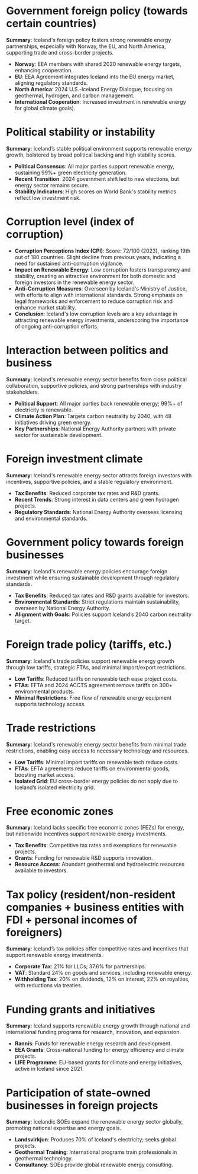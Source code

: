 
# Government foreign policy (towards certain countries)

**Summary**: Iceland's foreign policy fosters strong renewable energy partnerships, especially with Norway, the EU, and North America, supporting trade and cross-border projects.

- **Norway**: EEA members with shared 2020 renewable energy targets, enhancing cooperation.
- **EU**: EEA Agreement integrates Iceland into the EU energy market, aligning regulatory standards.
- **North America**: 2024 U.S.-Iceland Energy Dialogue, focusing on geothermal, hydrogen, and carbon management.
- **International Cooperation**: Increased investment in renewable energy for global climate goals).

# Political stability or instability

**Summary**: Iceland’s stable political environment supports renewable energy growth, bolstered by broad political backing and high stability scores.

- **Political Consensus**: All major parties support renewable energy, sustaining 99%+ green electricity generation.
- **Recent Transition**: 2024 government shift led to new elections, but energy sector remains secure.
- **Stability Indicators**: High scores on World Bank's stability metrics reflect low investment risk.

# Corruption level (index of corruption)

- **Corruption Perceptions Index (CPI)**: Score: 72/100 (2023), ranking 19th out of 180 countries. Slight decline from previous years, indicating a need for sustained anti-corruption vigilance.
- **Impact on Renewable Energy**: Low corruption fosters transparency and stability, creating an attractive environment for both domestic and foreign investors in the renewable energy sector.
- **Anti-Corruption Measures**: Overseen by Iceland's Ministry of Justice, with efforts to align with international standards. Strong emphasis on legal frameworks and enforcement to reduce corruption risk and enhance market stability.
- **Conclusion**: Iceland's low corruption levels are a key advantage in attracting renewable energy investments, underscoring the importance of ongoing anti-corruption efforts.

# Interaction between politics and business

**Summary**: Iceland's renewable energy sector benefits from close political collaboration, supportive policies, and strong partnerships with industry stakeholders.

- **Political Support**: All major parties back renewable energy; 99%+ of electricity is renewable.
- **Climate Action Plan**: Targets carbon neutrality by 2040, with 48 initiatives driving green energy.
- **Key Partnerships**: National Energy Authority partners with private sector for sustainable development.

# Foreign investment climate

**Summary**: Iceland's renewable energy sector attracts foreign investors with incentives, supportive policies, and a stable regulatory environment.

- **Tax Benefits**: Reduced corporate tax rates and R&D grants.
- **Recent Trends**: Strong interest in data centers and green hydrogen projects.
- **Regulatory Standards**: National Energy Authority oversees licensing and environmental standards.

# Government policy towards foreign businesses

**Summary**: Iceland's renewable energy policies encourage foreign investment while ensuring sustainable development through regulatory standards.

- **Tax Benefits**: Reduced tax rates and R&D grants available for investors.
- **Environmental Standards**: Strict regulations maintain sustainability, overseen by National Energy Authority.
- **Alignment with Goals**: Policies support Iceland’s 2040 carbon neutrality target.

# Foreign trade policy (tariffs, etc.)

**Summary**: Iceland's trade policies support renewable energy growth through low tariffs, strategic FTAs, and minimal import/export restrictions.

- **Low Tariffs**: Reduced tariffs on renewable tech ease project costs.
- **FTAs**: EFTA and 2024 ACCTS agreement remove tariffs on 300+ environmental products.
- **Minimal Restrictions**: Free flow of renewable energy equipment supports technology access.

# Trade restrictions

**Summary**: Iceland's renewable energy sector benefits from minimal trade restrictions, enabling easy access to necessary technology and resources.

- **Low Tariffs**: Minimal import tariffs on renewable tech reduce costs.
- **FTAs**: EFTA agreements reduce tariffs on environmental goods, boosting market access.
- **Isolated Grid**: EU cross-border energy policies do not apply due to Iceland’s isolated electricity grid.

# Free economic zones

**Summary**: Iceland lacks specific free economic zones (FEZs) for energy, but nationwide incentives support renewable energy investments.

- **Tax Benefits**: Competitive tax rates and exemptions for renewable projects.
- **Grants**: Funding for renewable R&D supports innovation.
- **Resource Access**: Abundant geothermal and hydroelectric resources available to investors.

# Tax policy (resident/non-resident companies + business entities with FDI + personal incomes of foreigners)

**Summary**: Iceland’s tax policies offer competitive rates and incentives that support renewable energy investments.

- **Corporate Tax**: 21% for LLCs; 37.6% for partnerships.
- **VAT**: Standard 24% on goods and services, including renewable energy.
- **Withholding Tax**: 20% on dividends, 12% on interest, 22% on royalties, with reductions via treaties.

# Funding grants and initiatives

**Summary**: Iceland supports renewable energy growth through national and international funding programs for research, innovation, and expansion.

- **Rannís**: Funds for renewable energy research and development.
- **EEA Grants**: Cross-national funding for energy efficiency and climate projects.
- **LIFE Programme**: EU-based grants for climate and energy initiatives, active in Iceland since 2021.

# Participation of state-owned businesses in foreign projects

**Summary**: Icelandic SOEs expand the renewable energy sector globally, promoting national expertise and energy goals.

- **Landsvirkjun**: Produces 70% of Iceland's electricity; seeks global projects.
- **Geothermal Training**: International programs train professionals in geothermal technology.
- **Consultancy**: SOEs provide global renewable energy consulting.

